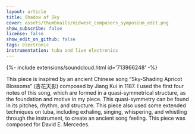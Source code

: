```yaml
---
layout: article
title: Shadow of Sky 
cover: assets/thumbnails/midwest_composers_symposium_edit.png
show_subscribe: false
license: false
show_edit_on_github: false
tags: electronic
instrumentation: tuba and live electronics
---
```



<div>{%- include extensions/soundcloud.html id='713966248' -%}</div>

This piece is inspired by an ancient Chinese song “Sky-Shading Apricot Blossoms” (杏花天影) composed by Jiang Kui in 1187. I used the first four notes of this song, which are formed in a quasi-symmetrical structure, as the foundation and motive in my piece. This quasi-symmetry can be found in its pitches, rhythm, and structure. This piece also used some extended techniques on tuba, including exhaling, singing, whispering, and whistling through the instrument, to create an ancient song feeling. This piece was composed for David E. Mercedes.
